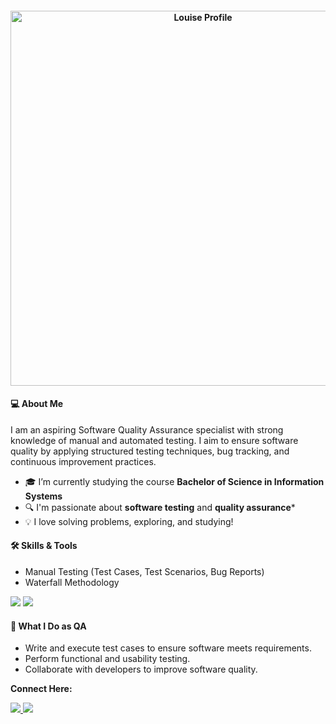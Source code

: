 <h4 Hi, I'm Louise! <img src="https://media.giphy.com/media/mGcNjsfWAjY5AEZNw6/giphy.gif" width="50" </h4>
<p align="center"> <img src="https://github.com/louiseanne2/louiseanne2/blob/main/porpol.png?raw=true" alt="Louise Profile" width="600" /> </p> 
<h4 align="left">💻 About Me</h4>
<p>I am an aspiring Software Quality Assurance specialist with strong knowledge of manual and automated testing. I aim to ensure software quality by applying structured testing techniques, bug tracking, and continuous improvement practices.</p>
 

- 🎓 I’m currently studying the course **Bachelor of Science in Information Systems** 
- 🔍 I'm passionate about **software testing** and **quality assurance*** 
- 💡 I love solving problems, exploring, and studying!

<h4 align="left">🛠 Skills & Tools</h4>
<ul>
  <li>Manual Testing (Test Cases, Test Scenarios, Bug Reports)</li>
  <li>Waterfall Methodology</li>
</ul>
<p align="left">
<img src="https://img.shields.io/badge/Manual%20Testing-007ACC?style=for-the-badge&logo=testing-library&logoColor=white"/>
<img src="https://img.shields.io/badge/Waterfall%20Model-4CAF50?style=for-the-badge&logo=water&logoColor=white"/>

<h4 align="left">📌 What I Do as QA</h4>
<ul>
  <li>Write and execute test cases to ensure software meets requirements.</li>
  <li>Perform functional and usability testing.</li>
  <li>Collaborate with developers to improve software quality.</li>
</ul>

  
<p align="left"> 
<p><strong> Connect Here: </strong></p> <a href="https://www.facebook.com/profile.php?id=61553677047863" target="_blank"> 
  <img src="https://img.shields.io/badge/Facebook-B36AE2?style=for-the-badge&logo=facebook&logoColor=white"/> </a> 
  <a href="mailto:louiseannesuriobechayda@gmail.com" target="_blank"> <img src="https://img.shields.io/badge/Email-D14836?style=for-the-badge&logo=gmail&logoColor=white"/> </a> 
  </p> </p> <p align="left"> </p>
